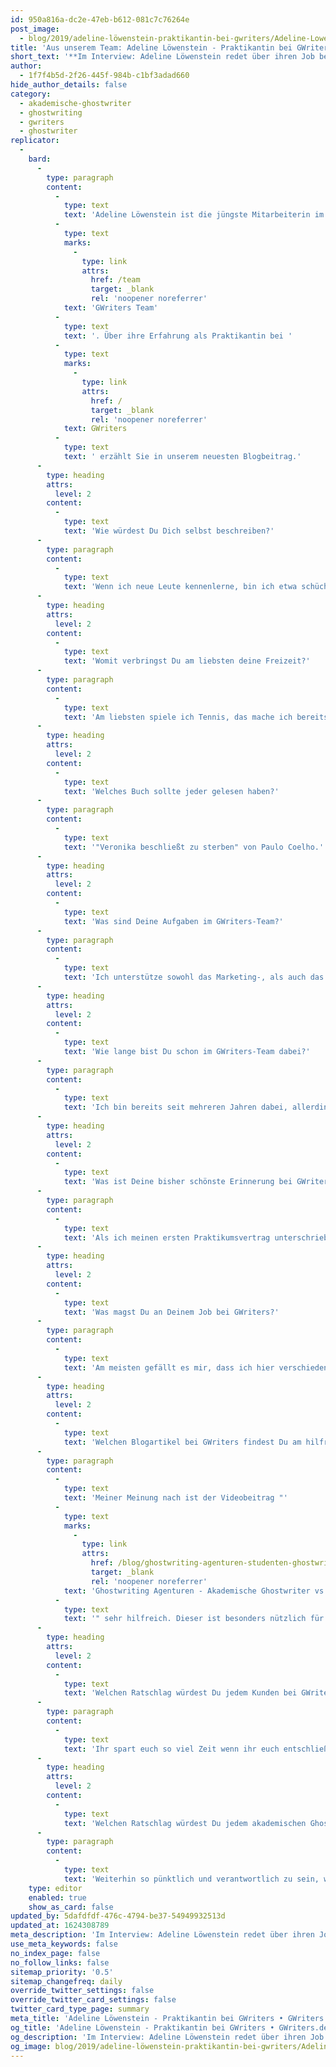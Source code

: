 ```yaml
---
id: 950a816a-dc2e-47eb-b612-081c7c76264e
post_image:
  - blog/2019/adeline-löwenstein-praktikantin-bei-gwriters/Adeline-Lowenstein.jpg
title: 'Aus unserem Team: Adeline Löwenstein - Praktikantin bei GWriters'
short_text: '**Im Interview: Adeline Löwenstein redet über ihren Job bei GWriters sowie ihre Ratschläge an akademische Ghostwriter & Kunden unserer Ghostwriter-Agentur.**'
author:
  - 1f7f4b5d-2f26-445f-984b-c1bf3adad660
hide_author_details: false
category:
  - akademische-ghostwriter
  - ghostwriting
  - gwriters
  - ghostwriter
replicator:
  -
    bard:
      -
        type: paragraph
        content:
          -
            type: text
            text: 'Adeline Löwenstein ist die jüngste Mitarbeiterin im '
          -
            type: text
            marks:
              -
                type: link
                attrs:
                  href: /team
                  target: _blank
                  rel: 'noopener noreferrer'
            text: 'GWriters Team'
          -
            type: text
            text: '. Über ihre Erfahrung als Praktikantin bei '
          -
            type: text
            marks:
              -
                type: link
                attrs:
                  href: /
                  target: _blank
                  rel: 'noopener noreferrer'
            text: GWriters
          -
            type: text
            text: ' erzählt Sie in unserem neuesten Blogbeitrag.'
      -
        type: heading
        attrs:
          level: 2
        content:
          -
            type: text
            text: 'Wie würdest Du Dich selbst beschreiben?'
      -
        type: paragraph
        content:
          -
            type: text
            text: 'Wenn ich neue Leute kennenlerne, bin ich etwa schüchtern und leise am Anfang, aber ich glaube ich bin eine freundliche und positive Person.'
      -
        type: heading
        attrs:
          level: 2
        content:
          -
            type: text
            text: 'Womit verbringst Du am liebsten deine Freizeit?'
      -
        type: paragraph
        content:
          -
            type: text
            text: 'Am liebsten spiele ich Tennis, das mache ich bereits seit 14 Jahren. Dabei kann ich meinen Kopf so richtig frei kriegen, um dann später wieder konzentriert an die Arbeit zu gehen.'
      -
        type: heading
        attrs:
          level: 2
        content:
          -
            type: text
            text: 'Welches Buch sollte jeder gelesen haben?'
      -
        type: paragraph
        content:
          -
            type: text
            text: '"Veronika beschließt zu sterben" von Paulo Coelho.'
      -
        type: heading
        attrs:
          level: 2
        content:
          -
            type: text
            text: 'Was sind Deine Aufgaben im GWriters-Team?'
      -
        type: paragraph
        content:
          -
            type: text
            text: 'Ich unterstütze sowohl das Marketing-, als auch das Sales-Team, indem ich verschiedene kleinere Aufgaben je nach Bedarf erfülle. Gelegentlich arbeite ich auch direkt mit unseren akademischen Ghostwritern zusammen, wenn es beispielsweise um administrative Prozesse geht.'
      -
        type: heading
        attrs:
          level: 2
        content:
          -
            type: text
            text: 'Wie lange bist Du schon im GWriters-Team dabei?'
      -
        type: paragraph
        content:
          -
            type: text
            text: 'Ich bin bereits seit mehreren Jahren dabei, allerdings mit Unterbrechungen. Ich studiere noch, verbringe meine Semesterferien aber immer bei GWriters als Praktikantin in verschiedenen Bereichen.'
      -
        type: heading
        attrs:
          level: 2
        content:
          -
            type: text
            text: 'Was ist Deine bisher schönste Erinnerung bei GWriters?'
      -
        type: paragraph
        content:
          -
            type: text
            text: 'Als ich meinen ersten Praktikumsvertrag unterschrieben habe und sofort herzlich aufgenommen wurde.'
      -
        type: heading
        attrs:
          level: 2
        content:
          -
            type: text
            text: 'Was magst Du an Deinem Job bei GWriters?'
      -
        type: paragraph
        content:
          -
            type: text
            text: 'Am meisten gefällt es mir, dass ich hier verschiedene nützliche Erfahrungen sammeln kann. Ich studiere Wirtschaftspädagogik im Hauptfach und Kommunikationswissenschaft im Nebenfach und ich kann alle meine Kenntnisse bei der Arbeit in die Tat umsetzen. Ebenso lerne ich jeden Tag viele neue Sachen von den Kollegen, deren Erfahrung ich ständig aufs Neue zu schätzen lerne.'
      -
        type: heading
        attrs:
          level: 2
        content:
          -
            type: text
            text: 'Welchen Blogartikel bei GWriters findest Du am hilfreichsten und warum?'
      -
        type: paragraph
        content:
          -
            type: text
            text: 'Meiner Meinung nach ist der Videobeitrag "'
          -
            type: text
            marks:
              -
                type: link
                attrs:
                  href: /blog/ghostwriting-agenturen-studenten-ghostwriter/
                  target: _blank
                  rel: 'noopener noreferrer'
            text: 'Ghostwriting Agenturen - Akademische Ghostwriter vs. Studenten Ghostwriter'
          -
            type: text
            text: '" sehr hilfreich. Dieser ist besonders nützlich für alle Studenten, die sich entschieden haben, Hilfe bei Ghostwritern zu suchen, aber nicht wissen, wo sie nach diesen suchen sollen. Besonders in Kleinanzeigen oder im schwarzen Brett im Studentenwohnheim findet man oft "Hobbyschreiber" oder ähnliches - vertrauen sollte man aber nur den Profis!'
      -
        type: heading
        attrs:
          level: 2
        content:
          -
            type: text
            text: 'Welchen Ratschlag würdest Du jedem Kunden bei GWriters geben?'
      -
        type: paragraph
        content:
          -
            type: text
            text: 'Ihr spart euch so viel Zeit wenn ihr euch entschließt, GWriters für eure Mustervorlagen zu beauftragen - nutzt diese Zeit! Lernt für die schwierigen Klausuren oder holt den lange überfälligen Urlaub nach, um euch mal wieder so richtig zu entspannen!'
      -
        type: heading
        attrs:
          level: 2
        content:
          -
            type: text
            text: 'Welchen Ratschlag würdest Du jedem akademischen Ghostwriter bei GWriters geben?'
      -
        type: paragraph
        content:
          -
            type: text
            text: 'Weiterhin so pünktlich und verantwortlich zu sein, wie bisher. Ihr leistet tolle Arbeit!'
    type: editor
    enabled: true
    show_as_card: false
updated_by: 5dafdfdf-476c-4794-be37-54949932513d
updated_at: 1624308789
meta_description: 'Im Interview: Adeline Löwenstein redet über ihren Job bei GWriters sowie ihre Ratschläge an akademische Ghostwriter & Kunden unserer Ghostwriter-Agentur.'
use_meta_keywords: false
no_index_page: false
no_follow_links: false
sitemap_priority: '0.5'
sitemap_changefreq: daily
override_twitter_settings: false
override_twitter_card_settings: false
twitter_card_type_page: summary
meta_title: 'Adeline Löwenstein - Praktikantin bei GWriters • GWriters.de'
og_title: 'Adeline Löwenstein - Praktikantin bei GWriters • GWriters.de'
og_description: 'Im Interview: Adeline Löwenstein redet über ihren Job bei GWriters sowie ihre Ratschläge an akademische Ghostwriter & Kunden unserer Ghostwriter-Agentur.'
og_image: blog/2019/adeline-löwenstein-praktikantin-bei-gwriters/Adeline-Lowenstein.jpg
---
```

